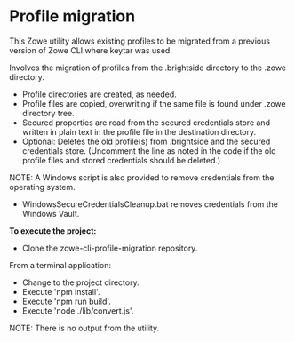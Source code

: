 # Profile migration

This Zowe utility allows existing profiles to be migrated from a previous version of Zowe CLI where keytar was used.

Involves the migration of profiles from the .brightside directory to the .zowe directory.

* Profile directories are created, as needed.
* Profile files are copied, overwriting if the same file is found under .zowe directory tree.
* Secured properties are read from the secured credentials store and written in plain text in the profile file in the destination directory.
* Optional: Deletes the old profile(s) from .brightside and the secured credentials store. (Uncomment the line as noted in the code if the old profile files and stored credentials should be deleted.)

NOTE: A Windows script is also provided to remove credentials from the operating system.

* WindowsSecureCredentialsCleanup.bat removes credentials from the Windows Vault.

**To execute the project:**

* Clone the zowe-cli-profile-migration repository.

From a terminal application:

* Change to the project directory.
* Execute 'npm install'.
* Execute 'npm run build'.
* Execute 'node ./lib/convert.js'.

NOTE: There is no output from the utility.